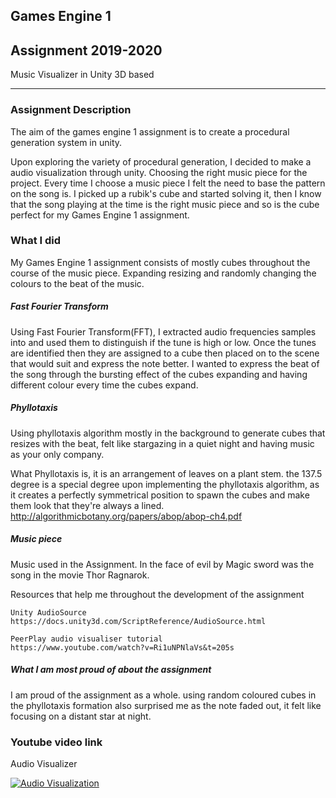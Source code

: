 ## Games Engine 1
## Assignment 2019-2020
Music Visualizer in Unity 3D based
***
### Assignment Description
The aim of the games engine 1 assignment is to create a procedural generation system in unity.

Upon exploring the variety of procedural generation, I decided to make a audio visualization through unity. Choosing the right music piece for the project. Every time I choose a music piece I felt the need to base the pattern on the song is. I picked up a rubik's cube and started solving it, then I know that the song playing at the time is the right music piece and so is the cube perfect for my Games Engine 1 assignment.

### What I did
My Games Engine 1 assignment consists of mostly cubes throughout the course of the music piece. Expanding resizing and randomly changing the colours to the beat of the music.

##### Fast Fourier Transform
Using Fast Fourier Transform(FFT), I extracted audio frequencies samples into and used them to distinguish if the tune is high or low. Once the tunes are identified then they are assigned to a cube then placed on to the scene that would suit and express the note better. I wanted to express the beat of the song through the bursting effect of the cubes expanding and having different colour every time the cubes expand.

##### Phyllotaxis
Using phyllotaxis algorithm mostly in the background to generate cubes that resizes with the beat, felt like stargazing in a quiet night and having music as your only company.

What Phyllotaxis is, it is an arrangement of leaves on a plant stem. the 137.5 degree is a special degree upon implementing the phyllotaxis algorithm, as it creates a perfectly symmetrical position to spawn the cubes and make them look that they're always a lined. http://algorithmicbotany.org/papers/abop/abop-ch4.pdf

##### Music piece
Music used in the Assignment. In the face of evil by Magic sword was the song in the movie Thor Ragnarok.

Resources that help me throughout the development of the assignment

    Unity AudioSource
    https://docs.unity3d.com/ScriptReference/AudioSource.html

    PeerPlay audio visualiser tutorial    
    https://www.youtube.com/watch?v=Ri1uNPNlaVs&t=205s

##### What I am most proud of about the assignment
I am proud of the assignment as a whole. using random coloured cubes in the phyllotaxis formation also surprised me as the note faded out, it felt like focusing on a distant star at night.
<!---
> I love listening to music so I am looking forward in creating a music visualizer that will definitely express the emotions visually from the music and display them elegantly.
--->

### Youtube video link
Audio Visualizer

 [![Audio Visualization ](https://i9.ytimg.com/vi/ul392i4I1J0/mq2.jpg?sqp=CMv-5O8F&rs=AOn4CLAO4qo1hlwXMQWeP0LE3SCKLotntw)](https://www.youtube.com/watch?v=ul392i4I1J0&feature=youtu.be)


  <!---

***
### Similar project I want to create:
by Oshin Redmond Game Procedural Music Visualiser
[![Procedural Music Visualiser ](https://img.youtube.com/vi/ZjWBGvVb7Vg/0.jpg)](https://www.youtube.com/watch?v=ZjWBGvVb7Vg&list=PL1n0B6z4e_E5qaYwUOlJ63XI2OR9ty7Bs&index=21)


PeerPlay link
[![Audio Visualization - Unity/C# Tutorial](https://i.ytimg.com/vi/Ri1uNPNlaVs/hqdefault.jpg?sqp=-oaymwEZCNACELwBSFXyq4qpAwsIARUAAIhCGAFwAQ==&rs=AOn4CLDF-HhYZuD9SGcLWA1dJVIuf0Ffvw)](https://www.youtube.com/watch?v=Ri1uNPNlaVs&t=205s)

--->
